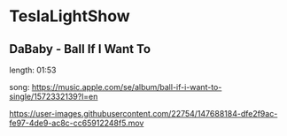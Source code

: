 # TeslaLightShow

## DaBaby - Ball If I Want To

length: 01:53

song: https://music.apple.com/se/album/ball-if-i-want-to-single/1572332139?l=en



https://user-images.githubusercontent.com/22754/147688184-dfe2f9ac-fe97-4de9-ac8c-cc65912248f5.mov

